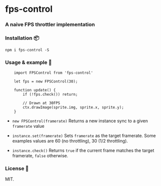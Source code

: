 
fps-control
===

### A naive FPS throttler implementation


### Installation :package:

`npm i fps-control -S`

### Usage & example :floppy_disk:

```
    import FPSControl from 'fps-control'

    let fps = new FPSControl(30);

    function update() {
        if (!fps.check()) return;

        // Drawn at 30FPS
        ctx.drawImage(sprite.img, sprite.x, sprite.y);
    }
```

* `new FPSControl(framerate)`
Returns a new instance sync to a given `framerate` value

* `instance.set(framerate)`
Sets `framerate` as the target framerate. Some examples values are 60 (no throttling), 30 (1/2 throttling).

* `instance.check()`
Returns `true` if the current frame matches the target framerate, `false` otherwise.

### License :pencil:
MIT.